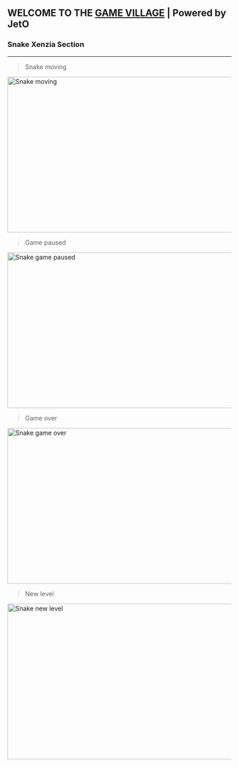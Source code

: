 ## WELCOME TO THE [GAME VILLAGE][link-to-game] | Powered by JetO

### Snake Xenzia Section
----
> Snake moving


<img 
    src="https://github.com/Oyelson/JetO-Games/tree/master/src/assets/static/media/snake-xenzia/screenshots/game-on-play.png?raw=true" 
    alt="Snake moving" 
    width="623" 
    height="350">

> Game paused


<img 
    src="https://github.com/Oyelson/JetO-Games/tree/master/src/assets/static/media/snake-xenzia/screenshots/pause-game-snake.png?raw=true" 
    alt="Snake game paused" 
    width="623" 
    height="350">

> Game over


<img 
    src="https://github.com/Oyelson/JetO-Games/tree/master/src/assets/static/media/snake-xenzia/screenshots/game-over-snake.png?raw=true" 
    alt="Snake game over" 
    width="623" 
    height="350">

> New level


<img 
    src="https://github.com/Oyelson/JetO-Games/tree/master/src/assets/static/media/snake-xenzia/screenshots/new-level-snake.png?raw=true" 
    alt="Snake new level" 
    width="623" 
    height="350">



[link-to-game]: https://oyelson.github.io/JetO-Games/